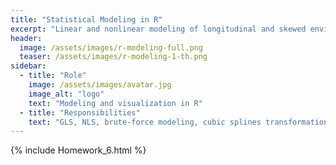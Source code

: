 ```yaml
---
title: "Statistical Modeling in R"
excerpt: "Linear and nonlinear modeling of longitudinal and skewed environmental datasets."
header:
  image: /assets/images/r-modeling-full.png
  teaser: /assets/images/r-modeling-1-th.png
sidebar:
  - title: "Role"
    image: /assets/images/avatar.jpg
    image_alt: "logo"
    text: "Modeling and visualization in R"
  - title: "Responsibilities"
    text: "GLS, NLS, brute-force modeling, cubic splines transformation"
---
```


{% include Homework_6.html %}

